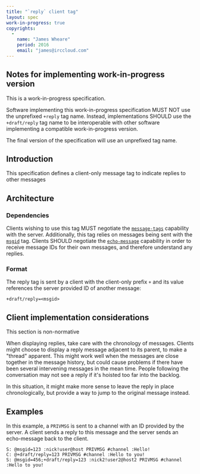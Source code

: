```yaml
---
title: "`reply` client tag"
layout: spec
work-in-progress: true
copyrights:
  -
    name: "James Wheare"
    period: 2016
    email: "james@irccloud.com"
---
```


## Notes for implementing work-in-progress version

This is a work-in-progress specification.

Software implementing this work-in-progress specification MUST NOT use the
unprefixed `+reply` tag name. Instead, implementations SHOULD use the
`+draft/reply` tag name to be interoperable with other software
implementing a compatible work-in-progress version.

The final version of the specification will use an unprefixed tag name.

## Introduction

This specification defines a client-only message tag to indicate replies to other messages

## Architecture

### Dependencies

Clients wishing to use this tag MUST negotiate the [`message-tags`](../extensions/message-tags.html) capability with the server. Additionally, this tag relies on messages being sent with the [`msgid`](../extensions/message-ids.html) tag. Clients SHOULD negotiate the [`echo-message`](../extensions/echo-message-3.2.html) capability in order to receive message IDs for their own messages, and therefore understand any replies.

### Format

The reply tag is sent by a client with the client-only prefix `+` and its value references the server provided ID of another message:

    +draft/reply=<msgid>

## Client implementation considerations

This section is non-normative

When displaying replies, take care with the chronology of messages. Clients might choose to display a reply message adjacent to its parent, to make a "thread" apparent. This might work well when the messages are close together in the message history, but could cause problems if there have been several intervening messages in the mean time. People following the conversation may not see a reply if it's hoisted too far into the backlog.

In this situation, it might make more sense to leave the reply in place chronologically, but provide a way to jump to the original message instead.

## Examples

In this example, a `PRIVMSG` is sent to a channel with an ID provided by the server. A client sends a reply to this message and the server sends an echo-message back to the client.

    S: @msgid=123 :nick!user@host PRIVMSG #channel :Hello!
    C: @+draft/reply=123 PRIVMSG #channel :Hello to you!
    S: @msgid=456;+draft/reply=123 :nick2!user2@host2 PRIVMSG #channel :Hello to you!
